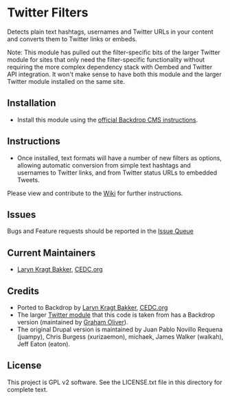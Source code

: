 # Twitter Filters

Detects plain text hashtags, usernames and Twitter URLs in your content and
converts them to Twitter links or embeds.

Note: This module has pulled out the filter-specific bits of the larger Twitter
module for sites that only need the filter-specific functionality without
requiring the more complex dependency stack with Oembed and Twitter API
integration. It won't make sense to have both this module and the larger Twitter
module installed on the same site.

## Installation

- Install this module using the [official Backdrop CMS instructions](https://backdropcms.org/guide/modules).

## Instructions

- Once installed, text formats will have a number of new filters as options,
  allowing automatic conversion from simple text hashtags and usernames to
  Twitter links, and from Twitter status URLs to embedded Tweets.

Please view and contribute to the [Wiki](https://github.com/backdrop-contrib/twitter_filters/wiki) for further instructions.

## Issues

Bugs and Feature requests should be reported in the [Issue Queue](https://github.com/backdrop-contrib/twitter_filters/issues)

## Current Maintainers

- [Laryn Kragt Bakker](https://github.com/laryn/), [CEDC.org](https://CEDC.org)

## Credits

- Ported to Backdrop by [Laryn Kragt Bakker](https://github.com/laryn/), [CEDC.org](https://CEDC.org)
- The larger [Twitter module](https://github.com/backdrop-contrib/twitter) that
  this code is taken from has a Backdrop version (maintained by [Graham Oliver](https://github.com/Graham-72)).
- The original Drupal version is maintained by Juan Pablo Novillo Requena
  (juampy), Chris Burgess (xurizaemon), michaek, James Walker (walkah), Jeff
  Eaton (eaton).

## License

This project is GPL v2 software. See the LICENSE.txt file in this directory for
complete text.
